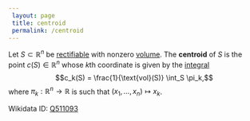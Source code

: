 ```yaml
---
 layout: page
 title: centroid
 permalink: /centroid
---
```

Let $S \subset\mathbb R^n$ be [rectifiable](https://defsmath.github.io/DefsMath/rectifiable) with nonzero [volume](https://defsmath.github.io/DefsMath/volume_of_a_rectifiable_set). The **centroid** of $S$ is the point $c(S) \in \mathbb R^n$ whose $k$th coordinate is given by the [integral](https://defsmath.github.io/DefsMath/Riemann_integrable) $$c_k(S) = \frac{1}{\text{vol}(S)} \int_S \pi_k,$$ where $\pi_k:\mathbb R^n \to\mathbb R$ is such that $(x_1,\dots,x_n)\mapsto x_k$.

Wikidata ID: [Q511093](https://www.wikidata.org/wiki/Q511093)